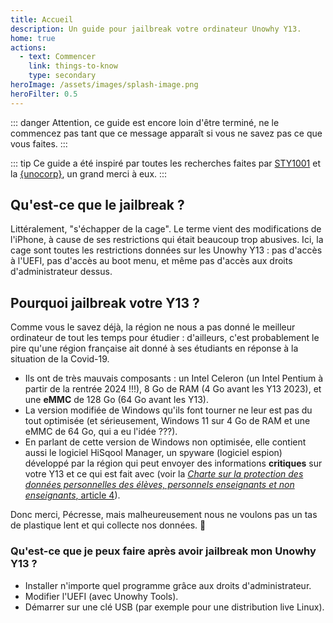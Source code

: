 ```yaml
---
title: Accueil
description: Un guide pour jailbreak votre ordinateur Unowhy Y13.
home: true
actions:
  - text: Commencer
    link: things-to-know
    type: secondary
heroImage: /assets/images/splash-image.png
heroFilter: 0.5
---
```


::: danger
Attention, ce guide est encore loin d'être terminé, ne le commencez pas tant que ce message apparaît si vous ne savez pas ce que vous faites.
:::

::: tip
Ce guide a été inspiré par toutes les recherches faites par [STY1001](https://sty1001.com) et la [\{unocorp\}](https://discord.com/invite/dw3ZJ9u7WS), un grand merci à eux.
:::

## Qu'est-ce que le jailbreak ?

Littéralement, "s'échapper de la cage". Le terme vient des modifications de l'iPhone, à cause de ses restrictions qui était beaucoup trop abusives. Ici, la cage sont toutes les restrictions données sur les Unowhy Y13 : pas d'accès à l'UEFI, pas d'accès au boot menu, et même pas d'accès aux droits d'administrateur dessus.

## Pourquoi jailbreak votre Y13 ?

Comme vous le savez déjà, la région ne nous a pas donné le meilleur ordinateur de tout les temps pour étudier : d'ailleurs, c'est probablement le pire qu'une région française ait donné à ses étudiants en réponse à la situation de la Covid-19. 
- Ils ont de très mauvais composants : un Intel Celeron (un Intel Pentium à partir de la rentrée 2024 !!!), 8 Go de RAM (4 Go avant les Y13 2023), et une **eMMC** de 128 Go (64 Go avant les Y13). 
- La version modifiée de Windows qu'ils font tourner ne leur est pas du tout optimisée (et sérieusement, Windows 11 sur 4 Go de RAM et une eMMC de 64 Go, qui a eu l'idée ???). 
- En parlant de cette version de Windows non optimisée, elle contient aussi le logiciel HiSqool Manager, un spyware (logiciel espion) développé par la région qui peut envoyer des informations **critiques** sur votre Y13 et ce qui est fait avec (voir la [*Charte sur la protection des données personnelles des élèves, personnels enseignants et non enseignants*, article 4](https://iledefrance-unowhy.com/charte-donnees/#4-categories-de-donnees-traitees)).

Donc merci, Pécresse, mais malheureusement nous ne voulons pas un tas de plastique lent et qui collecte nos données. 🤡

### Qu'est-ce que je peux faire après avoir jailbreak mon Unowhy Y13 ?

- Installer n'importe quel programme grâce aux droits d'administrateur.
- Modifier l'UEFI (avec Unowhy Tools).
- Démarrer sur une clé USB (par exemple pour une distribution live Linux).